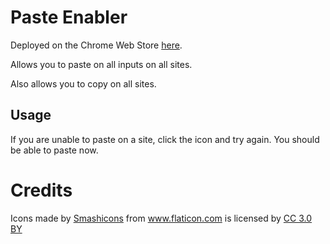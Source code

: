 # Paste Enabler

Deployed on the Chrome Web Store [here](https://chrome.google.com/webstore/detail/dhadehfniifbmemochpmbofcjckpdnnl/).

Allows you to paste on all inputs on all sites.

Also allows you to copy on all sites.

## Usage

If you are unable to paste on a site, click the icon and try again. You should be able to paste now. 

# Credits

<div>Icons made by <a href="https://www.flaticon.com/authors/smashicons" title="Smashicons">Smashicons</a> from <a href="https://www.flaticon.com/" 			    title="Flaticon">www.flaticon.com</a> is licensed by <a href="http://creativecommons.org/licenses/by/3.0/" 			    title="Creative Commons BY 3.0" target="_blank">CC 3.0 BY</a></div>
